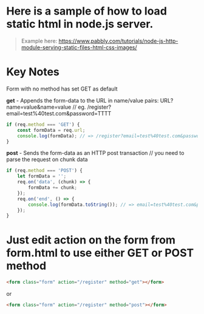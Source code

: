 # Here is a sample of how to load static html in node.js server.

> Example here: https://www.pabbly.com/tutorials/node-js-http-module-serving-static-files-html-css-images/

# Key Notes

Form with no method has set GET as default

**get** - Appends the form-data to the URL in name/value pairs: URL?name=value&name=value
// eg. /register?email=test%40test.com&password=TTTT

```js
if (req.method === 'GET') {
    const formData = req.url;
    console.log(formData); // => /register?email=test%40test.com&password=TTTT
}
```

**post** - Sends the form-data as an HTTP post transaction
// you need to parse the request on chunk data

```js
if (req.method === 'POST') {
    let formData = '';
    req.on('data', (chunk) => {
        formData += chunk;
    });
    req.on('end', () => {
        console.log(formData.toString()); // => email=test%40test.com&password=TTTT
    });
}
```

# Just edit action on the form from form.html to use either GET or POST method

```html
<form class="form" action="/register" method="get"></form>
```

or

```html
<form class="form" action="/register" method="post"></form>
```
